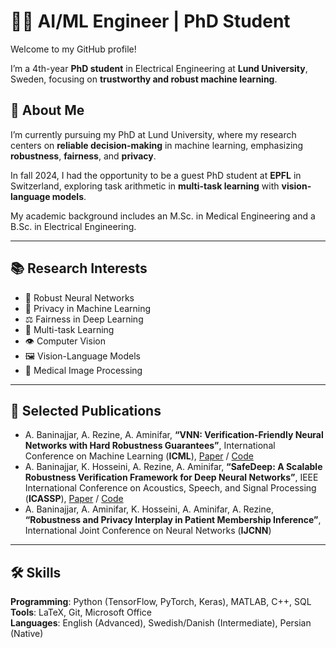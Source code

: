 # 👩‍💻 AI/ML Engineer | PhD Student

Welcome to my GitHub profile! 

I’m a 4th-year **PhD student** in Electrical Engineering at **Lund University**, Sweden, focusing on **trustworthy and robust machine learning**.

## 🔬 About Me

I’m currently pursuing my PhD at Lund University, where my research centers on **reliable decision-making** in machine learning, emphasizing **robustness**, **fairness**, and **privacy**. 

In fall 2024, I had the opportunity to be a guest PhD student at **EPFL** in Switzerland, exploring task arithmetic in **multi-task learning** with **vision-language models**.

My academic background includes an M.Sc. in Medical Engineering and a B.Sc. in Electrical Engineering.

---

## 📚 Research Interests

- 🧠 Robust Neural Networks  
- 🔐 Privacy in Machine Learning  
- ⚖️ Fairness in Deep Learning  
- 🔗 Multi-task Learning  
- 👁️ Computer Vision  
- 🖼️ Vision-Language Models  
- 🧬 Medical Image Processing
 
---

## 📝 Selected Publications

- A. Baninajjar, A. Rezine, A. Aminifar, **“VNN: Verification-Friendly Neural Networks with Hard Robustness Guarantees”**, International Conference on Machine Learning (**ICML**), [Paper](https://openreview.net/pdf?id=gUFufRkzjV) / [Code](https://github.com/anahitabn94/VNN) 
- A. Baninajjar, K. Hosseini, A. Rezine, A. Aminifar, **“SafeDeep: A Scalable Robustness Verification Framework for Deep Neural Networks”**, IEEE International Conference on Acoustics, Speech, and Signal Processing (**ICASSP**), [Paper](https://portal.research.lu.se/files/141851887/SafeDeep.pdf) / [Code](https://github.com/anahitabn94/SafeDeep)
- A. Baninajjar, A. Aminifar, K. Hosseini, A. Aminifar, A. Rezine, **“Robustness and Privacy Interplay in Patient Membership Inference”**, International Joint Conference on Neural Networks (**IJCNN**)
 
---

## 🛠️ Skills

**Programming**: Python (TensorFlow, PyTorch, Keras), MATLAB, C++, SQL  
**Tools**: LaTeX, Git, Microsoft Office  
**Languages**: English (Advanced), Swedish/Danish (Intermediate), Persian (Native)
